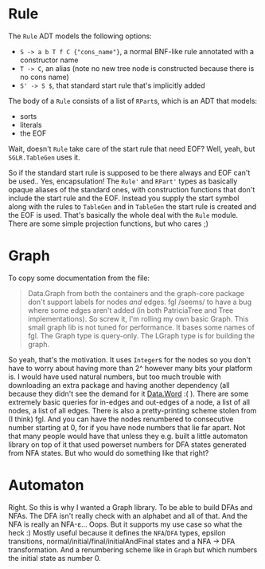 Rule
====
The `Rule` ADT models the following options:

* `S -> a b T f C {"cons_name"}`, a normal BNF-like rule annotated with a constructor name
* `T -> C`, an alias (note no new tree node is constructed because there is no cons name)
* `S' -> S $`, that standard start rule that's implicitly added

The body of a `Rule` consists of a list of `RPart`s, which is an ADT that models:

* sorts
* literals
* the EOF

Wait, doesn't `Rule` take care of the start rule that need EOF? 
Well, yeah, but `SGLR.TableGen` uses it.

So if the standard start rule is supposed to be there always and EOF can't be used.. Yes, encapsulation! The `Rule'` and `RPart'` types as basically opaque aliases of the standard ones, with construction functions that don't include the start rule and the EOF. Instead you supply the start symbol along with the rules to `TableGen` and in `TableGen` the start rule is created and the EOF is used. 
That's basically the whole deal with the `Rule` module. There are some simple projection functions, but who cares ;)

Graph
=====
To copy some documentation from the file:

> Data.Graph from both the containers and the graph-core package don't support labels for nodes *and* edges. fgl /seems/ to have a bug where some edges aren't added (in both PatriciaTree and Tree implementations). So screw it, I'm rolling my own basic Graph. 
> This small graph lib is not tuned for performance. It bases some names of fgl. The Graph type is query-only. The LGraph type is for building the graph. 

So yeah, that's the motivation. It uses `Integer`s for the nodes so you don't have to worry about having more than 2^ however many bits your platform is. I would have used natural numbers, but too much trouble with downloading an extra package and having another dependency (all because they didn't see the demand for it [Data.Word](http://www.haskell.org/ghc/docs/latest/html/libraries/base/Data-Word.html#g:3) :( ). 
There are some extremely basic queries for in-edges and out-edges of a node, a list of all nodes, a list of all edges. There is also a pretty-printing scheme stolen from (I think) fgl. And you can have the nodes renumbered to consecutive number starting at 0, for if you have node numbers that lie far apart. Not that many people would have that unless they e.g. built a little automaton library on top of it that used powerset numbers for DFA states generated from NFA states. But who would do something like that right?

Automaton
=========
Right. So this is why I wanted a Graph library. To be able to build DFAs and NFAs. The DFA isn't really check with an alphabet and all of that. And the NFA is really an NFA-&#949;... Oops. But it supports my use case so what the heck :)
Mostly useful because it defines the `NFA`/`DFA` types, epsilon transitions, normal/initial/final/initialAndFinal states and a NFA -> DFA transformation. And a renumbering scheme like in `Graph` but which numbers the initial state as number 0. 

